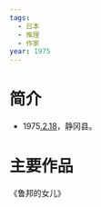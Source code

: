 ```yaml
---
tags:
  - 日本
  - 推理
  - 作家
year: 1975
---
```

# 简介

- 1975[.2.18](2024-02-18.md)，静冈县。
# 主要作品

《鲁邦的女儿》